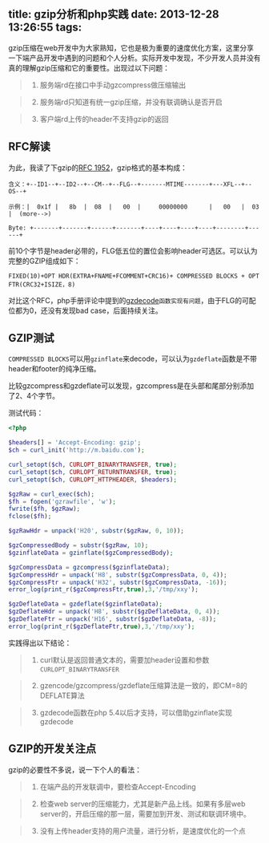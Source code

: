 title: gzip分析和php实践
date: 2013-12-28 13:26:55
tags:
---

gzip压缩在web开发中为大家熟知，它也是极为重要的速度优化方案，这里分享一下端产品开发中遇到的问题和个人分析。实际开发中发现，不少开发人员并没有真的理解gzip压缩和它的重要性。出现过以下问题：

> 1. 服务端rd在接口中手动gzcompress做压缩输出

> 2. 服务端rd只知道有统一gzip压缩，并没有联调确认是否开启

> 3. 客户端rd上传的header不支持gzip的返回

## RFC解读

为此，我读了下gzip的[RFC 1952][1]，gzip格式的基本构成：

```
含义：+--ID1--+--ID2--+--CM--+--FLG--+-------MTIME-------+---XFL--+--OS--+

示例：|  0x1f |   8b  |  08  |   00  |     00000000      |   00   |  03  |  (more-->)

Byte: +-------+-------+------+-------+----+----+----+----+--------+------+
```
前10个字节是header必带的，FLG低五位的置位会影响header可选区。可以认为完整的GZIP组成如下：

```
FIXED(10)+OPT HDR(EXTRA+FNAME+FCOMMENT+CRC16)+ COMPRESSED BLOCKS + OPT FTR(CRC32+ISIZE，8)
```

对比这个RFC，php手册评论中提到的[gzdecode][2]`函数实现有问题`，由于FLG的可配位都为0，还没有发现bad case，后面持续关注。

## GZIP测试

`COMPRESSED BLOCKS`可以用`gzinflate`来decode，可以认为`gzdeflate`函数是不带header和footer的纯净压缩。

比较gzcompress和gzdeflate可以发现，gzcompress是在头部和尾部分别添加了2、4个字节。

测试代码：

```php
<?php

$headers[] = 'Accept-Encoding: gzip';
$ch = curl_init('http://m.baidu.com');

curl_setopt($ch, CURLOPT_BINARYTRANSFER, true);
curl_setopt($ch, CURLOPT_RETURNTRANSFER, true);
curl_setopt($ch, CURLOPT_HTTPHEADER, $headers);

$gzRaw = curl_exec($ch);
$fh = fopen('gzrawfile', 'w');
fwrite($fh, $gzRaw);
fclose($fh);

$gzRawHdr = unpack('H20', substr($gzRaw, 0, 10));

$gzCompressedBody = substr($gzRaw, 10);
$gzinflateData = gzinflate($gzCompressedBody);

$gzCompressData = gzcompress($gzinflateData);
$gzCompressHdr = unpack('H8', substr($gzCompressData, 0, 4));
$gzCompressFtr = unpack('H32', substr($gzCompressData, -16));
error_log(print_r($gzCompressFtr,true),3,'/tmp/xxy');

$gzDeflateData = gzdeflate($gzinflateData);
$gzDeflateHdr = unpack('H8', substr($gzDeflateData, 0, 4));
$gzDeflateFtr = unpack('H16', substr($gzDeflateData, -8));
error_log(print_r($gzDeflateFtr,true),3,'/tmp/xxy');

```

实践得出以下结论：

> 1. curl默认是返回普通文本的，需要加header设置和参数`CURLOPT_BINARYTRANSFER`

> 2. gzencode/gzcompress/gzdeflate压缩算法是一致的，即CM=8的DEFLATE算法

> 3. gzdecode函数在php 5.4以后才支持，可以借助gzinflate实现gzdecode

## GZIP的开发关注点

gzip的必要性不多说，说一下个人的看法：

> 1. 在端产品的开发联调中，要检查Accept-Encoding

> 2. 检查web server的压缩能力，尤其是新产品上线。如果有多层web server的，开启压缩的那一层，需要加到开发、测试和联调环境中。

> 3. 没有上传header支持的用户流量，进行分析，是速度优化的一个点





[1]: http://www.faqs.org/rfcs/rfc1952.html
[2]: http://cn2.php.net/manual/zh/function.gzdecode.php

